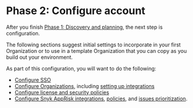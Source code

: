 # Phase 2: Configure account

After you finish [Phase 1: Discovery and planning](../phase-1-discovery-and-planning/), the next step is configuration.

The following sections suggest initial settings to incorporate in your first Organization or to use in a template Organization that you can copy as you build out your environment.

As part of this configuration, you will want to do the following:

* [Configure SSO](configure-sso.md)
* [Configure Organizations](set-visibility-and-configure-an-organization-template/), including [setting up integrations](set-visibility-and-configure-an-organization-template/configure-integrations.md)
* [Configure license and security policies](apply-security-and-license-policies.md)
* [Configure Snyk AppRisk integrations](configure-snyk-apprisk-integrations.md), [policies](configure-snyk-apprisk-policies.md), and [issues prioritization](configure-snyk-apprisk-issues-prioritization.md).
